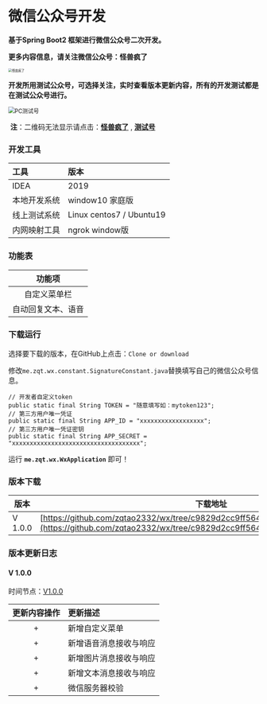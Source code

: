 # 							微信公众号开发
**基于Spring Boot2 框架进行微信公众号二次开发。**

**更多内容信息，请关注微信公众号：怪兽疯了**

<img src=" http://resource.zqtaotao.cn/公众号/怪兽疯了.jpg " alt="怪兽疯了" style="zoom: 45%;" />

**开发所用测试公众号，可选择关注，实时查看版本更新内容，所有的开发测试都是在测试公众号进行。**

<img src=" http://resource.zqtaotao.cn/公众号/PC测试号.png" alt="PC测试号 " style="zoom:80%;" />

​												**注**：二维码无法显示请点击：**[怪兽疯了](http://resource.zqtaotao.cn/公众号/怪兽疯了.jpg)**    ,      **[测试号](http://resource.zqtaotao.cn/公众号/PC测试号.png)**

### 开发工具

| 工具         | 版本                      |
| :----------- | :------------------------ |
| IDEA         | 2019                      |
| 本地开发系统 | window10 家庭版           |
| 线上测试系统 | Linux centos7  / Ubuntu19 |
| 内网映射工具 | ngrok window版            |



### 功能表

|       功能项       |
| :----------------: |
|    自定义菜单栏    |
| 自动回复文本、语音 |

### 下载运行

选择要下载的版本，在GitHub上点击：`Clone or download`

修改`me.zqt.wx.constant.SignatureConstant.java`替换填写自己的微信公众号信息。

```
// 开发者自定义token
public static final String TOKEN = "随意填写如：mytoken123";
// 第三方用户唯一凭证
public static final String APP_ID = "xxxxxxxxxxxxxxxxxx";
// 第三方用户唯一凭证密钥
public static final String APP_SECRET = "xxxxxxxxxxxxxxxxxxxxxxxxxxxxxxxxxxxx";
```

运行   **`me.zqt.wx.WxApplication`**   即可！



### 版本下载

| 版本    | 下载地址                                                     |
| ------- | ------------------------------------------------------------ |
| V 1.0.0 | [https://github.com/zqtao2332/wx/tree/c9829d2cc9ff564500a39b344798effcccd3a5aa](https://github.com/zqtao2332/wx/tree/c9829d2cc9ff564500a39b344798effcccd3a5aa) |



### 版本更新日志

#### **V 1.0.0**

时间节点：[V1.0.0](https://github.com/zqtao2332/wx/tree/c9829d2cc9ff564500a39b344798effcccd3a5aa)

| 更新内容操作 | 更新描述               |
| :----------: | :--------------------- |
|      +       | 新增自定义菜单         |
|      +       | 新增语音消息接收与响应 |
|      +       | 新增图片消息接收与响应 |
|      +       | 新增文本消息接收与响应 |
|      +       | 微信服务器校验         |

